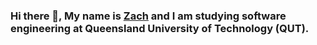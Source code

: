 ### Hi there 👋, My name is <a href="https://www.linkedin.com/in/zach-edwards-ab597521a/">Zach</a> and I am studying software engineering at Queensland University of Technology (QUT).
